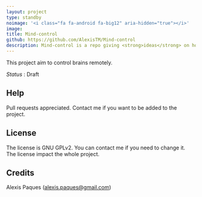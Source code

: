 ```yaml
---
layout: project
type: standby
noimage: '<i class="fa fa-android fa-big12" aria-hidden="true"></i>'
image: 
title: Mind-control
github: https://github.com/AlexisTM/Mind-control
description: Mind-control is a repo giving <strong>ideas</strong> on how to <strong>develop mind control</strong> software and hardware.
---
```


This project aim to control brains remotely. 

*Status* : Draft

Help
----
Pull requests appreciated. Contact me if you want to be added to the project.

License
-------
The license is GNU GPLv2. You can contact me if you need to change it. The license impact the whole project.

Credits
-------
Alexis Paques (alexis.paques@gmail.com)